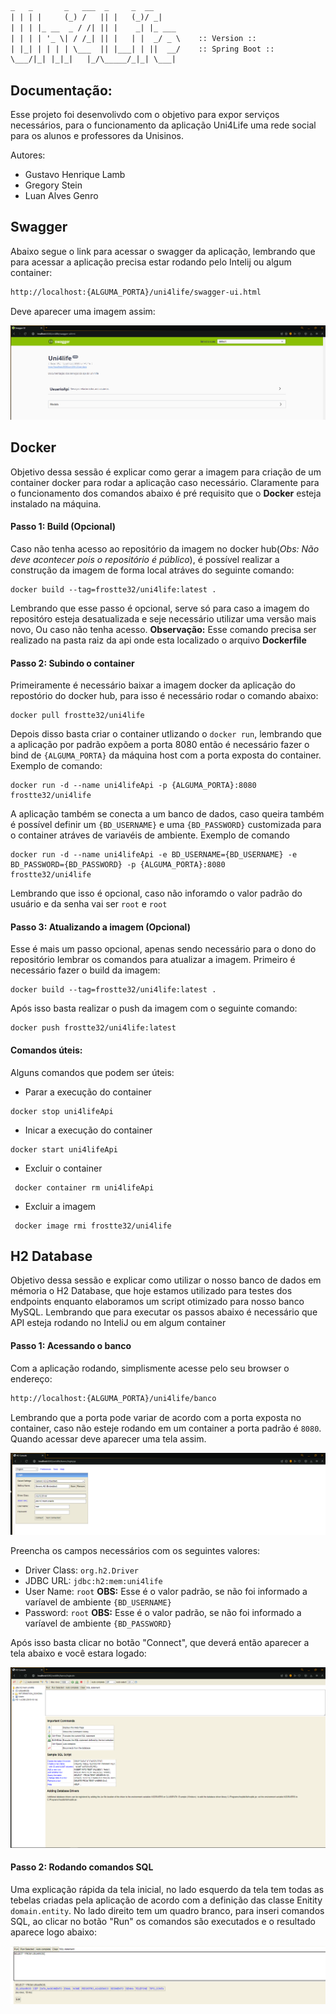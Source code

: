 ```txt
_   _       _   ___  _     _  __
| | | |     (_) /   || |   (_)/ _|
| | | |_ __  _ / /| || |    _| |_ ___
| | | | '_ \| / /_| || |   | |  _/ _ \    :: Version ::                    (v1.0.0)
| |_| | | | | \___  || |___| | ||  __/    :: Spring Boot ::                (v2.4.3)
\___/|_| |_|_|   |_/\_____/_|_| \___|

```

## Documentação:

Esse projeto foi desenvolivdo com o objetivo para expor serviços necessários, para o funcionamento
da aplicação Uni4Life uma rede social para os alunos e professores da Unisinos.

Autores:

 - Gustavo Henrique Lamb
 - Gregory Stein
 - Luan Alves Genro

## Swagger

Abaixo segue o link para acessar o swagger da aplicação, lembrando que para acessar a aplicação precisa estar 
rodando pelo Intelij ou algum container:

```txt
http://localhost:{ALGUMA_PORTA}/uni4life/swagger-ui.html
```
Deve aparecer uma imagem assim:

![swagger-ui](doc/swagger-ui.png "Exemplo da tela inical do swagger.")

## Docker

Objetivo dessa sessão é explicar como gerar a imagem para criação de um container docker para rodar
a aplicação caso necessário. Claramente para o funcionamento dos comandos abaixo é pré requisito
que o **Docker** esteja instalado na máquina.

#### Passo 1: Build (Opcional)
Caso não tenha acesso ao repositório da imagem no docker hub(_Obs: Não deve acontecer pois o repositório é público_),
é possível realizar a construção da imagem de forma local atráves do seguinte comando:

```docker
docker build --tag=frostte32/uni4life:latest .
```

Lembrando que esse passo é opcional, serve só para caso a imagem do repositóro esteja desatualizada e seje 
necessário utilizar uma versão mais novo, Ou caso não tenha acesso. **Observação:** Esse comando precisa ser 
realizado na pasta raiz da api 
onde esta localizado o arquivo **Dockerfile**

#### Passo 2: Subindo o container

Primeiramente é necessário baixar a imagem docker da aplicação do repostório do docker hub, para isso é necessário 
rodar o comando abaixo:

```docker
docker pull frostte32/uni4life
```

Depois disso basta criar o container utlizando o `docker run`, lembrando que a aplicação por padrão expõem a porta 
8080 então é necessário fazer o bind de `{ALGUMA_PORTA}` da máquina host com a porta exposta do container. Exemplo 
de comando:

```docker
docker run -d --name uni4lifeApi -p {ALGUMA_PORTA}:8080 frostte32/uni4life
```

A aplicação também se conecta a um banco de dados, caso queira  também é possível definir um `{BD_USERNAME}` e uma 
`{BD_PASSWORD}` customizada para o container atráves de variavéis de ambiente. Exemplo de comando

```docker
docker run -d --name uni4lifeApi -e BD_USERNAME={BD_USERNAME} -e BD_PASSWORD={BD_PASSWORD} -p {ALGUMA_PORTA}:8080 
frostte32/uni4life
```

Lembrando que isso é opcional, caso não inforamdo o valor padrão do usuário e da senha vai ser `root` e `root`

#### Passo 3: Atualizando a imagem (Opcional)

Esse é mais um passo opcional, apenas sendo necessário para o dono do repositório lembrar os comandos para 
atualizar a imagem. Primeiro é necessário fazer o build da imagem:

```docker
docker build --tag=frostte32/uni4life:latest .
```

Após isso basta realizar o push da imagem com o seguinte comando:

```docker
docker push frostte32/uni4life:latest 
```

#### Comandos úteis:

Alguns comandos que podem ser úteis:

- Parar a execução do container

```docker
docker stop uni4lifeApi
```
- Inicar a execução do container

```docker
docker start uni4lifeApi
```

- Excluir o container

```docker
 docker container rm uni4lifeApi
```

- Excluir a imagem
```docker
 docker image rmi frostte32/uni4life
```

## H2 Database

Objetivo dessa sessão e explicar como utilizar o nosso banco de dados em mémoria o H2 Database, que hoje estamos 
utilizado para testes dos endpoints enquanto elaboramos um script otimizado para nosso banco MySQL. Lembrando que 
para executar os passos abaixo é necessário que API esteja rodando no InteliJ ou em algum container

#### Passo 1: Acessando o banco

Com a aplicação rodando, simplismente acesse pelo seu browser o endereço:

```txt
http://localhost:{ALGUMA_PORTA}/uni4life/banco
```
Lembrando que a porta pode variar de acordo com a porta exposta no container, caso não esteje rodando em um 
container a porta padrão é `8080`. Quando acessar deve aparecer uma tela assim.

![login-h2](doc/login-h2.png "Tela de login do H2.")

Preencha os campos necessários com os seguintes valores:

- Driver Class: `org.h2.Driver`
- JDBC URL: `jdbc:h2:mem:uni4life`
- User Name: `root` **OBS:** Esse é o valor padrão, se não foi informado a varíavel de ambiente `{BD_USERNAME}`
- Password: `root` **OBS:** Esse é o valor padrão, se não foi informado a varíavel de ambiente `{BD_PASSWORD}`

Após isso basta clicar no botão "Connect", que  deverá então aparecer a tela abaixo e você estara logado:

![tele-inicial-banco](doc/tela-inicial-banco.png "Tela inicial do banco H2 Database.")

#### Passo 2: Rodando comandos SQL

Uma explicação rápida da tela inicial, no lado esquerdo da tela tem todas as tebelas criadas pela aplicação de 
acordo com a definição das classe Enitity `domain.entity`. No lado direito tem um quadro branco, para inseri 
comandos SQL, ao clicar no botão "Run" os comandos são executados e o resultado aparece logo abaixo:

![exemplo-query](doc/exemplo-query.png "Exemplo para executar as Query.")

